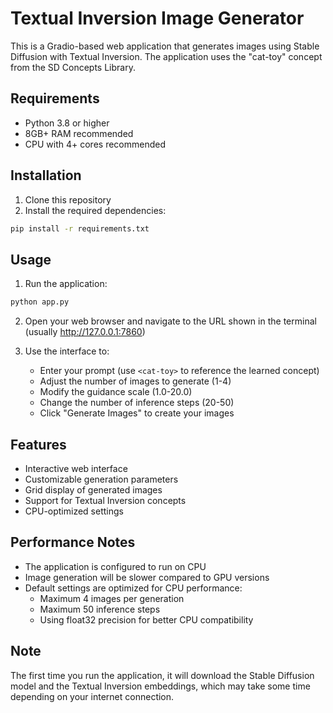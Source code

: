 # Textual Inversion Image Generator

This is a Gradio-based web application that generates images using Stable Diffusion with Textual Inversion. The application uses the "cat-toy" concept from the SD Concepts Library.

## Requirements

- Python 3.8 or higher
- 8GB+ RAM recommended
- CPU with 4+ cores recommended

## Installation

1. Clone this repository
2. Install the required dependencies:
```bash
pip install -r requirements.txt
```

## Usage

1. Run the application:
```bash
python app.py
```

2. Open your web browser and navigate to the URL shown in the terminal (usually http://127.0.0.1:7860)

3. Use the interface to:
   - Enter your prompt (use `<cat-toy>` to reference the learned concept)
   - Adjust the number of images to generate (1-4)
   - Modify the guidance scale (1.0-20.0)
   - Change the number of inference steps (20-50)
   - Click "Generate Images" to create your images

## Features

- Interactive web interface
- Customizable generation parameters
- Grid display of generated images
- Support for Textual Inversion concepts
- CPU-optimized settings

## Performance Notes

- The application is configured to run on CPU
- Image generation will be slower compared to GPU versions
- Default settings are optimized for CPU performance:
  - Maximum 4 images per generation
  - Maximum 50 inference steps
  - Using float32 precision for better CPU compatibility

## Note

The first time you run the application, it will download the Stable Diffusion model and the Textual Inversion embeddings, which may take some time depending on your internet connection. 